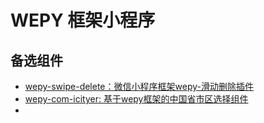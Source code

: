 # WEPY 框架小程序



## 备选组件

- [wepy-swipe-delete：微信小程序框架wepy-滑动删除插件](https://github.com/GeoffZhu/wepy-swipe-delete)
- [wepy-com-icityer: 基于wepy框架的中国省市区选择组件](https://github.com/wahao/wepy-com-icityer)
- 
